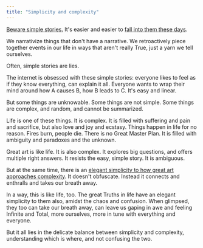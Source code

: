 ```yaml
---
title: "Simplicity and complexity"
---
```


[Beware simple stories.][1] It's easier and easier to [fall into them these days][2].

We narrativize things that don't have a narrative. We retroactively piece together events in our life in ways that aren't really True, just a yarn we tell ourselves.

Often, simple stories are lies.

The internet is obsessed with these simple stories: everyone likes to feel as if they know everything, can explain it all. Everyone wants to wrap their mind around how A causes B, how B leads to C. It's easy and linear.

But some things are unknowable. Some things are not simple. Some things are complex, and random, and cannot be summarized.

Life is one of these things. It is complex. It is filled with suffering and pain and sacrifice, but also love and joy and ecstasy. Things happen in life for no reason. Fires burn, people die. There is no Great Master Plan. It is filled with ambiguity and paradoxes and the unknown.

Great art is like life. It is also complex. It explores big questions, and offers multiple right answers. It resists the easy, simple story. It is ambiguous.

But at the same time, there is an [elegant simplicity to how great art approaches complexity][3]. It doesn't obfuscate. Instead it connects and enthralls and takes our breath away.

In a way, this is like life, too. The great Truths in life have an elegant simplicity to them also, amidst the chaos and confusion. When glimpsed, they too can take our breath away, can leave us gaping in awe and feeling Infinite and Total, more ourselves, more in tune with everything and everyone.

But it all lies in the delicate balance between simplicity and complexity, understanding which is where, and not confusing the two.

[1]: https://www.ted.com/talks/tyler_cowen_be_suspicious_of_stories
[2]: https://guscuddy.com/socialmediareplaceart
[3]: https://guscuddy.com/smooththeatre
